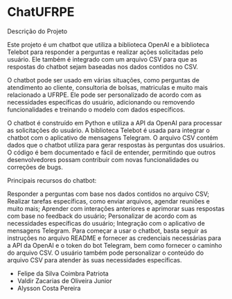 # ChatUFRPE
Descrição do Projeto

Este projeto é um chatbot que utiliza a biblioteca OpenAI e a biblioteca Telebot para responder a perguntas e realizar ações solicitadas pelo usuário. Ele também é integrado com um arquivo CSV para que as respostas do chatbot sejam baseadas nos dados contidos no CSV.

O chatbot pode ser usado em várias situações, como perguntas de atendimento ao cliente, consultoria de bolsas, matriculas e muito mais relacionado a UFRPE. Ele pode ser personalizado de acordo com as necessidades específicas do usuário, adicionando ou removendo funcionalidades e treinando o modelo com dados específicos.

O chatbot é construído em Python e utiliza a API da OpenAI para processar as solicitações do usuário. A biblioteca Telebot é usada para integrar o chatbot com o aplicativo de mensagens Telegram. O arquivo CSV contém dados que o chatbot utiliza para gerar respostas às perguntas dos usuários. O código é bem documentado e fácil de entender, permitindo que outros desenvolvedores possam contribuir com novas funcionalidades ou correções de bugs.

Principais recursos do chatbot:

Responder a perguntas com base nos dados contidos no arquivo CSV;
Realizar tarefas específicas, como enviar arquivos, agendar reuniões e muito mais;
Aprender com interações anteriores e aprimorar suas respostas com base no feedback do usuário;
Personalizar de acordo com as necessidades específicas do usuário;
Integração com o aplicativo de mensagens Telegram.
Para começar a usar o chatbot, basta seguir as instruções no arquivo README e fornecer as credenciais necessárias para a API da OpenAI e o token do bot Telegram, bem como fornecer o caminho do arquivo CSV. O usuário também pode personalizar o conteúdo do arquivo CSV para atender às suas necessidades específicas.

- Felipe da Silva Coimbra Patriota
- Valdir Zacarias de Oliveira Junior
- Alysson Costa Pereira
